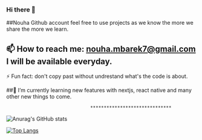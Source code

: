 ### Hi there 👋
##Nouha Github account feel free to use projects as we know the more we share the more we learn.
## 📫 How to reach me: nouha.mbarek7@gmail.com I will be available everyday.

 ⚡ Fun fact: don't copy past without undrestand what's the code is about.

##🌱 I’m currently learning new features with nextjs, react native and many other new things to come.
                                   
                                   
                                   ******************************
 
 
 ![Anurag's GitHub stats](https://github-readme-stats.vercel.app/api?username=nouha18&theme=chartreuse-dark&show_icons=true)



[![Top Langs](https://github-readme-stats.vercel.app/api/top-langs/?username=nouha18&layout=compact)](https://github.com/anuraghazra/github-readme-stats)
